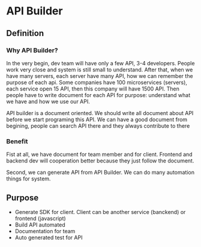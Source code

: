 # API Builder
## Definition
### Why API Builder?
In the very begin, dev team will have only a few API, 3-4 developers. People work very close and system is still small to understand. After that, when we have many servers, each server have many API, how we can remember the purpose of each api. Some companies have 100 microservices (servers), each service open 15 API, then this company will have 1500 API. Then people have to write document for each API for purpose: understand what we have and how we use our API.

API builder is a document oriented. We should write all document about API before we start programing this API. We can have a good document from begining, people can search API there and they always contribute to there

### Benefit
Fist at all, we have document for team member and for client. Frontend and backend dev will cooperation better because they just follow the document.

Second, we can generate API from API Builder. We can do many automation things for system. 

## Purpose

* Generate SDK for client. Client can be another service (banckend) or frontend (javascript)
* Build API automated
* Documentation for team
* Auto generated test for API
